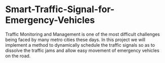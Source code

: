 # Smart-Traffic-Signal-for-Emergency-Vehicles
Traffic Monitoring and Management is one of the most difficult challenges being faced by many metro cities these days. In this project we will implement a method to dynamically schedule the traffic signals so as to dissolve the traffic jams and allow easy movement of emergency vehicles on the road.
